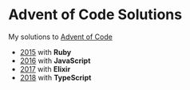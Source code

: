 # Advent of Code Solutions

My solutions to [Advent of Code](http://adventofcode.com)

- [2015](2015) with **Ruby**
- [2016](2016) with **JavaScript**
- [2017](2017) with **Elixir**
- [2018](2018) with **TypeScript**
